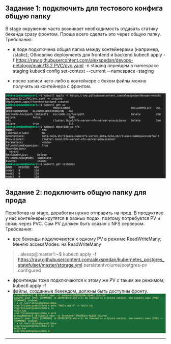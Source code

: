 ## Задание 1: подключить для тестового конфига общую папку
В stage окружении часто возникает необходимость отдавать статику бекенда сразу фронтом. Проще всего сделать это через общую папку. Требования:
* в поде подключена общая папка между контейнерами (например, /static);
Обновляю deployments для frontend и backend
kubectl apply -f https://raw.githubusercontent.com/alexspedan/devops-netology/main/13.2.PVC/pvc.yaml -n staging
перейдем в namespace staging
kubectl config set-context --current --namespace=staging

* после записи чего-либо в контейнере с беком файлы можно получить из контейнера с фронтом.

![](https://github.com/alexspedan/devops-netology/raw/main/13.2.PVC/13.2N1.png)

## Задание 2: подключить общую папку для прода
Поработав на stage, доработки нужно отправить на прод. В продуктиве у нас контейнеры крутятся в разных подах, поэтому потребуется PV и связь через PVC. Сам PV должен быть связан с NFS сервером. Требования:
* все бекенды подключаются к одному PV в режиме ReadWriteMany;
Меняю accessModes: на ReadWriteMany
>.  alexsp@master1:~$ kubectl apply -f https://raw.githubusercontent.com/alexspedan/kubernetes_postgres_statefulset/master/storage.yml
persistentvolume/postgres-pv configured
* фронтенды тоже подключаются к этому же PV с таким же режимом;
kubectl apply -f 
* файлы, созданные бекендом, должны быть доступны фронту.
![](https://github.com/alexspedan/devops-netology/raw/main/13.2.PVC/13.2.p3.png)
---
